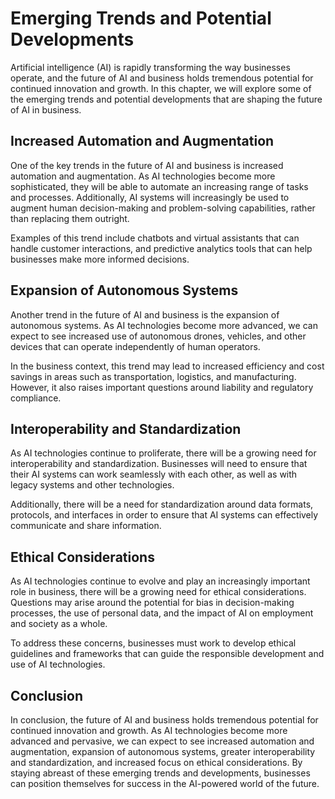 Emerging Trends and Potential Developments
================================================================================

Artificial intelligence (AI) is rapidly transforming the way businesses operate, and the future of AI and business holds tremendous potential for continued innovation and growth. In this chapter, we will explore some of the emerging trends and potential developments that are shaping the future of AI in business.

Increased Automation and Augmentation
-------------------------------------

One of the key trends in the future of AI and business is increased automation and augmentation. As AI technologies become more sophisticated, they will be able to automate an increasing range of tasks and processes. Additionally, AI systems will increasingly be used to augment human decision-making and problem-solving capabilities, rather than replacing them outright.

Examples of this trend include chatbots and virtual assistants that can handle customer interactions, and predictive analytics tools that can help businesses make more informed decisions.

Expansion of Autonomous Systems
-------------------------------

Another trend in the future of AI and business is the expansion of autonomous systems. As AI technologies become more advanced, we can expect to see increased use of autonomous drones, vehicles, and other devices that can operate independently of human operators.

In the business context, this trend may lead to increased efficiency and cost savings in areas such as transportation, logistics, and manufacturing. However, it also raises important questions around liability and regulatory compliance.

Interoperability and Standardization
------------------------------------

As AI technologies continue to proliferate, there will be a growing need for interoperability and standardization. Businesses will need to ensure that their AI systems can work seamlessly with each other, as well as with legacy systems and other technologies.

Additionally, there will be a need for standardization around data formats, protocols, and interfaces in order to ensure that AI systems can effectively communicate and share information.

Ethical Considerations
----------------------

As AI technologies continue to evolve and play an increasingly important role in business, there will be a growing need for ethical considerations. Questions may arise around the potential for bias in decision-making processes, the use of personal data, and the impact of AI on employment and society as a whole.

To address these concerns, businesses must work to develop ethical guidelines and frameworks that can guide the responsible development and use of AI technologies.

Conclusion
----------

In conclusion, the future of AI and business holds tremendous potential for continued innovation and growth. As AI technologies become more advanced and pervasive, we can expect to see increased automation and augmentation, expansion of autonomous systems, greater interoperability and standardization, and increased focus on ethical considerations. By staying abreast of these emerging trends and developments, businesses can position themselves for success in the AI-powered world of the future.

